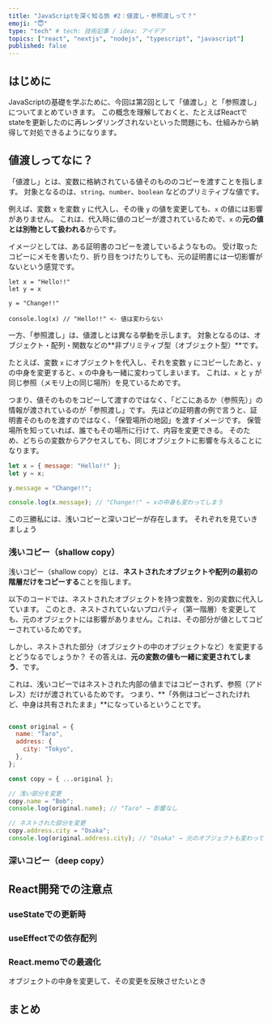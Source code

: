 ```yaml
---
title: "JavaScriptを深く知る旅 #2：値渡し・参照渡しって？"
emoji: "😇"
type: "tech" # tech: 技術記事 / idea: アイデア
topics: ["react", "nextjs", "nodejs", "typescript", "javascript"]
published: false
---
```


## はじめに
JavaScriptの基礎を学ぶために、今回は第2回として「値渡し」と「参照渡し」についてまとめていきます。
この概念を理解しておくと、たとえばReactでstateを更新したのに再レンダリングされないといった問題にも、仕組みから納得して対処できるようになります。



## 値渡しってなに？

「値渡し」とは、変数に格納されている値そのもののコピーを渡すことを指します。
対象となるのは、`string`、`number`、`boolean` などのプリミティブな値です。

例えば、変数 `x` を変数 `y` に代入し、その後 `y` の値を変更しても、`x` の値には影響がありません。
これは、代入時に値のコピーが渡されているためで、`x` の**元の値とは別物として扱われる**からです。

イメージとしては、ある証明書のコピーを渡しているようなもの。
受け取ったコピーにメモを書いたり、折り目をつけたりしても、元の証明書には一切影響がないという感覚です。

```
let x = "Hello!!"
let y = x

y = "Change!!"

console.log(x) // "Hello!!" <- 値は変わらない
```



一方、「参照渡し」は、値渡しとは異なる挙動を示します。
対象となるのは、オブジェクト・配列・関数などの**非プリミティブ型（オブジェクト型）**です。

たとえば、変数 `x` にオブジェクトを代入し、それを変数 `y` にコピーしたあと、`y` の中身を変更すると、`x` の中身も一緒に変わってしまいます。
これは、`x` と `y` が同じ参照（メモリ上の同じ場所）を見ているためです。

つまり、値そのものをコピーして渡すのではなく、「どこにあるか（参照先）」の情報が渡されているのが「参照渡し」です。
先ほどの証明書の例で言うと、証明書そのものを渡すのではなく、「保管場所の地図」を渡すイメージです。
保管場所を知っていれば、誰でもその場所に行けて、内容を変更できる。
そのため、どちらの変数からアクセスしても、同じオブジェクトに影響を与えることになります。

```js
let x = { message: "Hello!!" };
let y = x;

y.message = "Change!!";

console.log(x.message); // "Change!!" ← xの中身も変わってしまう

```

この三勝私には、浅いコピーと深いコピーが存在します。
それぞれを見ていきましょう

### 浅いコピー（shallow copy）
浅いコピー（shallow copy）とは、**ネストされたオブジェクトや配列の最初の階層だけをコピーする**ことを指します。

以下のコードでは、ネストされたオブジェクトを持つ変数を、別の変数に代入しています。
このとき、ネストされていないプロパティ（第一階層）を変更しても、元のオブジェクトには影響がありません。これは、その部分が値としてコピーされているためです。

しかし、ネストされた部分（オブジェクトの中のオブジェクトなど）を変更するとどうなるでしょうか？
その答えは、**元の変数の値も一緒に変更されてしまう**、です。

これは、浅いコピーではネストされた内部の値まではコピーされず、参照（アドレス）だけが渡されているためです。
つまり、**「外側はコピーされたけれど、中身は共有されたまま」**になっているということです。

```js

const original = {
  name: "Taro",
  address: {
    city: "Tokyo",
  },
};

const copy = { ...original };

// 浅い部分を変更
copy.name = "Bob";
console.log(original.name); // "Taro" → 影響なし

// ネストされた部分を変更
copy.address.city = "Osaka";
console.log(original.address.city); // "Osaka" → 元のオブジェクトも変わってしまう

```


### 深いコピー（deep copy）



## React開発での注意点

### useStateでの更新時

### useEffectでの依存配列

### React.memoでの最適化

オブジェクトの中身を変更して、その変更を反映させたいとき

## まとめ